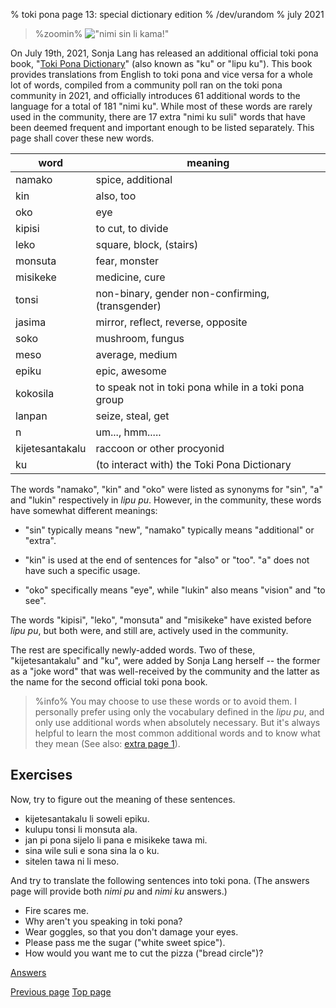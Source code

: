 % toki pona page 13: special dictionary edition
% /dev/urandom
% july 2021

<!-- The title of this page is a reference to Capcom's "Street Fighter" series
and specifically the game "Street Fighter II", which has received several
different improved and updated versions along its lifespan. Specifically, it
references the Sega Genesis / Mega Drive port of SF2 Champion Edition and SF2
Hyper Fighting, "Street Fighter II: Special Champion Edition". Translators: feel
free to replace that reference with something else if you want, as long as it's
appropriate for all audiences. -->

<style>
.zoomin {
	text-align: center;
}
.zoomin img {
	width: 320px;
	image-rendering:crisp-edges;
	image-rendering: pixelated;
};
</style>

> %zoomin%
> !["nimi sin li kama!"](/tokipona/nimi_sin_li_kama.gif)
> 

On July 19th, 2021, Sonja Lang has released an additional official toki pona
book, "[Toki Pona Dictionary](https://www.amazon.com/dp/0978292367)" (also known
as "ku" or "lipu ku"). This book provides translations from English to toki pona
and vice versa for a whole lot of words, compiled from a community poll ran on
the toki pona community in 2021, and officially introduces 61 additional words
to the language for a total of 181 "nimi ku". While most of these words are
rarely used in the community, there are 17 extra "nimi ku suli" words that have
been deemed frequent and important enough to be listed separately. This page
shall cover these new words.

| word               | meaning                          |
|--------------------|----------------------------------|
| namako             | spice, additional                |
| kin                | also, too                        |
| oko                | eye                              |
| kipisi             | to cut, to divide                |
| leko               | square, block, (stairs)          |
| monsuta            | fear, monster                    |
| misikeke           | medicine, cure                   |
| tonsi              | non-binary, gender non-confirming, (transgender) |
| jasima             | mirror, reflect, reverse, opposite |
| soko               | mushroom, fungus                 |
| meso               | average, medium                  |
| epiku              | epic, awesome                    |
| kokosila           | to speak not in toki pona while in a toki pona group |
| lanpan             | seize, steal, get                |
| n                  | um..., hmm.....                  |
| kijetesantakalu    | raccoon or other procyonid       |
| ku                 | (to interact with) the Toki Pona Dictionary |

The words "namako", "kin" and "oko" were listed as synonyms for "sin", "a" and
"lukin" respectively in *lipu pu*. However, in the community, these words have
somewhat different meanings:

* "sin" typically means "new", "namako" typically means "additional" or "extra".

* "kin" is used at the end of sentences for "also" or "too". "a" does not have
  such a specific usage.

* "oko" specifically means "eye", while "lukin" also means "vision" and "to
  see".

The words "kipisi", "leko", "monsuta" and "misikeke" have existed before *lipu
pu*, but both were, and still are, actively used in the community.

The rest are specifically newly-added words. Two of these, "kijetesantakalu" and
"ku", were added by Sonja Lang herself -- the former as a "joke word" that was
well-received by the community and the latter as the name for the second
official toki pona book.

> %info%
> You may choose to use these words or to avoid them. I personally prefer using
> only the vocabulary defined in the *lipu pu*, and only use additional words
> when absolutely necessary. But it's always helpful to learn the most common
> additional words and to know what they mean (See also: [extra page
> 1](x1.html)).

## Exercises

Now, try to figure out the meaning of these sentences.

* kijetesantakalu li soweli epiku.
* kulupu tonsi li monsuta ala.
* jan pi pona sijelo li pana e misikeke tawa mi.
* sina wile suli e sona sina la o ku.
* sitelen tawa ni li meso.

And try to translate the following sentences into toki pona. (The answers page
will provide both *nimi pu* and *nimi ku* answers.)

* Fire scares me.
* Why aren't you speaking in toki pona?
* Wear goggles, so that you don't damage your eyes.
* Please pass me the sugar ("white sweet spice").
* How would you want me to cut the pizza ("bread circle")?

[Answers](answers.html#p13)

[Previous page](12.html) [Top page](index.html)
